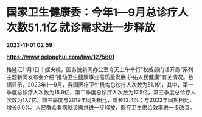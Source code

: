 # 国家卫生健康委：今年1—9月总诊疗人次数51.1亿 就诊需求进一步释放

**2023-11-01 02:59**

**https://www.gelonghui.com/live/1275601**

格隆汇11月1日｜据央视，国务院新闻办公室今天上午举行“权威部门话开局”系列主题新闻发布会介绍“推动卫生健康事业高质量发展 护佑人民健康”有关情况。数据显示，2023年1—9月，我国医疗卫生机构总诊疗人次数为51.1亿，其中，第一季度总诊疗人次数为15.9亿，第二季度总诊疗人次数为17.5亿，第三季度总诊疗人次数为17.7亿，前三季度与2019年同期相比，增长12.4%；与2022年同期相比，增长6.0%。人民群众看病就诊需求进一步释放，医疗卫生供给效率进一步改善。
